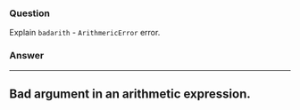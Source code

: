 ### Question
Explain `badarith` - `ArithmericError` error.


### Answer
  -------------------------------------------
  Bad argument in an arithmetic expression.
  -------------------------------------------


